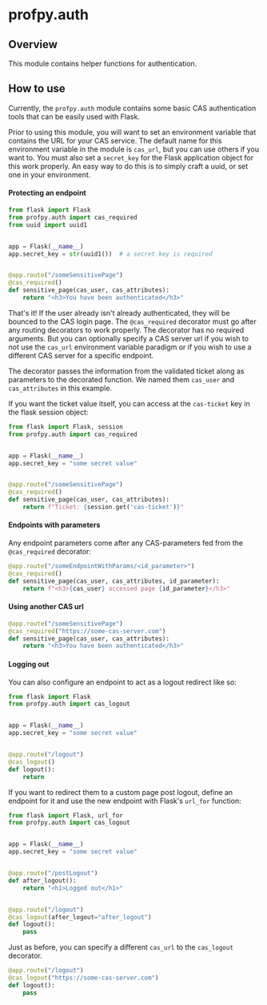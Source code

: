 # profpy.auth
## Overview
This module contains helper functions for authentication.

## How to use
Currently, the ```profpy.auth``` module contains some basic CAS authentication tools that can be easily used with Flask. 

Prior to using this module, you will want to set an environment variable that contains the URL for your CAS service. The 
default name for this environment variable in the module is ```cas_url```, but you can use others if you want to. You must
also set a ```secret_key``` for the Flask application object for this work properly. An easy way to do this is 
to simply craft a uuid, or set one in your environment.

#### Protecting an endpoint
```python
from flask import Flask
from profpy.auth import cas_required
from uuid import uuid1


app = Flask(__name__)
app.secret_key = str(uuid1())  # a secret key is required


@app.route("/someSensitivePage")
@cas_required()
def sensitive_page(cas_user, cas_attributes):
    return "<h3>You have been authenticated</h3>"
```

That's it! If the user already isn't already authenticated, they will be bounced to the CAS login page. The ```@cas_required``` decorator
must go after any routing decorators to work properly. The decorator has no required arguments. But you can optionally 
specify a CAS server url if you wish to not use the ```cas_url``` environment variable paradigm or if you wish 
to use a different CAS server for a specific endpoint.


The decorator passes the information from the validated ticket along as parameters to the decorated function. We named them ```cas_user``` and ```cas_attributes``` in this example.

If you want the ticket value itself, you can access at the ```cas-ticket``` key in the flask session object:
```python
from flask import Flask, session 
from profpy.auth import cas_required


app = Flask(__name__)
app.secret_key = "some secret value"


@app.route("/someSensitivePage")
@cas_required()
def sensitive_page(cas_user, cas_attributes):
    return f"Ticket: {session.get('cas-ticket')}"
```


#### Endpoints with parameters
Any endpoint parameters come after any CAS-parameters fed from the ```@cas_required``` decorator:
```python
@app.route("/someEndpointWithParams/<id_parameter>")
@cas_required()
def sensitive_page(cas_user, cas_attributes, id_parameter):
    return f"<h3>{cas_user} accessed page {id_parameter}</h3>"
```

#### Using another CAS url
```python
@app.route("/someSensitivePage")
@cas_required("https://some-cas-server.com")
def sensitive_page(cas_user, cas_attributes):
    return "<h3>You have been authenticated</h3>"
```

#### Logging out
You can also configure an endpoint to act as a logout redirect like so:
```python
from flask import Flask
from profpy.auth import cas_logout


app = Flask(__name__)
app.secret_key = "some secret value"


@app.route("/logout")
@cas_logout()
def logout():
    return
```

If you want to redirect them to a custom page post logout, define an endpoint for it and use the new endpoint with Flask's
```url_for``` function:
```python
from flask import Flask, url_for
from profpy.auth import cas_logout


app = Flask(__name__)
app.secret_key = "some secret value"


@app.route("/postLogout")
def after_logout():
    return "<h1>Logged out</h1>"


@app.route("/logout")
@cas_logout(after_logout="after_logout")
def logout():
    pass
```

Just as before, you can specify a different ```cas_url``` to the ```cas_logout``` decorator.
```python
@app.route("/logout")
@cas_logout("https://some-cas-server.com")
def logout():
    pass
```